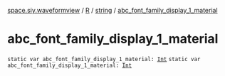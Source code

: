 [space.siy.waveformview](../../index.md) / [R](../index.md) / [string](index.md) / [abc_font_family_display_1_material](./abc_font_family_display_1_material.md)

# abc_font_family_display_1_material

`static var abc_font_family_display_1_material: `[`Int`](https://kotlinlang.org/api/latest/jvm/stdlib/kotlin/-int/index.html)
`static var abc_font_family_display_1_material: `[`Int`](https://kotlinlang.org/api/latest/jvm/stdlib/kotlin/-int/index.html)
